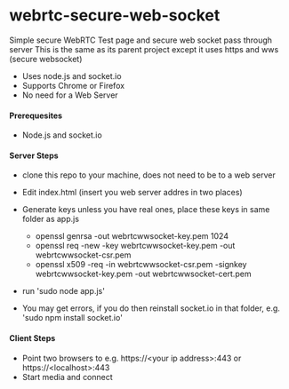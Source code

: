 webrtc-secure-web-socket
========================

Simple secure WebRTC Test page and secure web socket pass through server
This is the same as its parent project except it uses https and wws (secure websocket)
- Uses node.js and socket.io
- Supports Chrome or Firefox
- No need for a Web Server


####  Prerequesites

-  Node.js  and  socket.io


####  Server Steps 

- clone this repo to your machine, does not need to be to a web server
- Edit index.html (insert you web server addres in two places)

- Generate keys unless you have real ones, place these keys in same folder as app.js
  - openssl genrsa -out webrtcwwsocket-key.pem 1024
  - openssl req -new -key webrtcwwsocket-key.pem -out webrtcwwsocket-csr.pem
  - openssl x509 -req -in webrtcwwsocket-csr.pem -signkey webrtcwwsocket-key.pem -out webrtcwwsocket-cert.pem
  
- run   'sudo node app.js'
- You may get errors, if you do then reinstall socket.io in that folder, e.g. 'sudo npm install socket.io'


####  Client Steps

- Point two browsers to  e.g. https://\<your ip address\>:443  or  https://\<localhost\>:443
- Start media and connect
